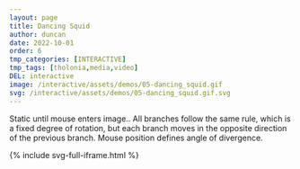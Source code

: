 ```yaml
---
layout: page
title: Dancing Squid
author: duncan
date: 2022-10-01
order: 6
tmp_categories: [INTERACTIVE]
tmp_tags: [tholonia,media,video]
DEL: interactive
image: /interactive/assets/demos/05-dancing_squid.gif
svg: /interactive/assets/demos/05-dancing_squid.gif.svg
---
```

Static until mouse enters image..  All branches follow the same rule, which is a fixed degree of rotation, but each branch moves in the opposite direction of the previous branch. Mouse position defines angle of divergence.


<!--more-->

{% include svg-full-iframe.html %}
